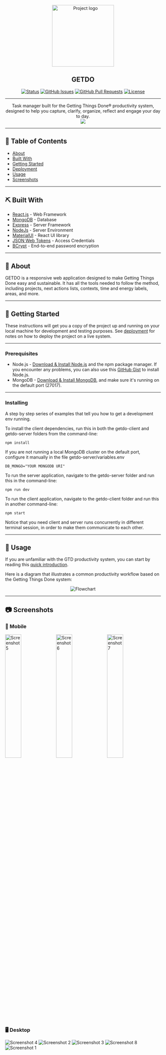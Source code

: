 <p align="center">
 <img width=200px height=200px src="./readme-assets/splashhd.png" alt="Project logo">
</p>

<h2 align="center">GETDO</h2>

<div align="center">

  [![Status](https://img.shields.io/badge/status-active-success.svg)]() 
  [![GitHub Issues](https://img.shields.io/github/issues/crisemcon/Getdo.svg)](https://github.com/crisemcon/Getdo)
  [![GitHub Pull Requests](https://img.shields.io/github/issues-pr/crisemcon/Getdo.svg)](https://github.com/crisemcon/Getdo/pulls)
  [![License](https://img.shields.io/badge/license-MIT-blue.svg)](/LICENSE)

</div>

---

<p align="center"> Task manager built for the Getting Things Done® productivity system, designed to help you capture, clarify, organize, reflect and engage your day to day.
    <br> 
    <img src="./readme-assets/Demo.gif">
</p>


---
## 📝 Table of Contents
- [About](#about)
- [Built With](#built_with)
- [Getting Started](#getting_started)
- [Deployment](#deployment)
- [Usage](#usage)
- [Screenshots](#screenshots)
<!--
- [TODO](../TODO.md)
- [Contributing](../CONTRIBUTING.md)
- [Authors](#authors)
- [Acknowledgments](#acknowledgement)
-->

---
## ⛏️ Built With <a name = "built_with"></a>
- [React.js](https://reactjs.org//) - Web Framework
- [MongoDB](https://www.mongodb.com/) - Database
- [Express](https://expressjs.com/) - Server Framework
- [NodeJs](https://nodejs.org/en/) - Server Environment
- [MaterialUI](https://mui.com/) - React UI library
- [JSON Web Tokens](https://jwt.io/) - Access Credentials
- [BCrypt](https://github.com/kelektiv/node.bcrypt.js) - End-to-end password encryption

---
## 🧐 About <a name = "about"></a>
GETDO is a responsive web application designed to make Getting Things Done easy and sustainable. It has all the tools needed to follow the method, including projects, next actions lists, contexts, time and energy labels, areas, and more. 

---
## 🏁 Getting Started <a name = "getting_started"></a>
These instructions will get you a copy of the project up and running on your local machine for development and testing purposes. See [deployment](#deployment) for notes on how to deploy the project on a live system.

---
### Prerequisites

- Node.js - [Download & Install Node.js](https://nodejs.org/en/download/) and the npm package manager. If you encounter any problems, you can also use this [GitHub Gist](https://gist.github.com/isaacs/579814) to install Node.js.
- MongoDB - [Download & Install MongoDB](http://www.mongodb.org/downloads), and make sure it's running on the default port (27017).

---
### Installing
A step by step series of examples that tell you how to get a development env running.

To install the client dependencies, run this in both the getdo-client and getdo-server folders from the command-line:

```
npm install
```

If you are not running a local MongoDB cluster on the default port, configure it manually in the file getdo-server/variables.env

```
DB_MONGO="YOUR MONGODB URI"
```

To run the server application, navigate to the getdo-server folder and run this in the command-line:
```
npm run dev
```
To run the client application, navigate to the getdo-client folder and run this in another command-line:
```
npm start
```

Notice that you need client and server runs concurrently in different terminal session, in order to make them communicate to each other.

<!--
## 🔧 Running the tests <a name = "tests"></a>
Explain how to run the automated tests for this system.

### Break down into end to end tests
Explain what these tests test and why

```
Give an example
```

### And coding style tests
Explain what these tests test and why

```
Give an example
```
-->
---
## 🎈 Usage <a name="usage"></a>
If you are unfamiliar with the GTD productivity system, you can start by reading this [quick introduction](https://www.asianefficiency.com/task-management/gtd-intro/).

Here is a diagram that illustrates a common productivity workflow based on the Getting Things Done system:

<p align="center">
 <img src="./readme-assets/GETDO_flowchart.png" alt="Flowchart">
</p>

---
## 📷 Screenshots <a name="screenshots"></a>

### 📱 Mobile
<div>
 <img src="./readme-assets/Screenshot5.png" alt="Screenshot 5" width="32%">
    <img src="./readme-assets/Screenshot6.png" alt="Screenshot 6" width="32%">
    <img src="./readme-assets/Screenshot7.png" alt="Screenshot 7" width="32%">
    </div>

### 🖥 Desktop
<div>
    <img src="./readme-assets/Screenshot4.png" alt="Screenshot 4">
    <img src="./readme-assets/Screenshot2.png" alt="Screenshot 2">
    <img src="./readme-assets/Screenshot3.png" alt="Screenshot 3">
    <img src="./readme-assets/Screenshot8.png" alt="Screenshot 8">
    <img src="./readme-assets/Screenshot1.png" alt="Screenshot 1" >
</div>

<!--## 🚀 Deployment <a name = "deployment"></a>
Add additional notes about how to deploy this on a live system.
-->


<!-- 
## ✍️ Authors <a name = "authors"></a>
- [@crisemcon](https://github.com/crisemcon)

See also the list of [contributors](https://github.com/kylelobo/The-Documentation-Compendium/contributors) who participated in this project. 

## 🎉 Acknowledgements <a name = "acknowledgement"></a>
- Hat tip to anyone whose code was used
- Inspiration
- References

-->